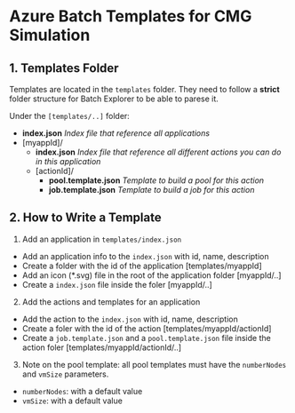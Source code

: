 # Azure Batch Templates for CMG Simulation

## 1. Templates Folder

Templates are located in the `templates` folder. They need to follow a **strict** folder structure for Batch Explorer to be able to parese it.

Under the `[templates/..]` folder:

* **index.json** _Index file that reference all applications_
* [myappId]/
    * **index.json** _Index file that reference all different actions you can do in this application_
    * [actionId]/
        * **pool.template.json** _Template to build a pool for this action_
        * **job.template.json** _Template to build a job for this action_

## 2. How to Write a Template

  1. Add an application in `templates/index.json`

  * Add an application info to the `index.json` with id, name, description
  * Create a folder with the id of the application [templates/myappId]
  * Add an icon (*.svg) file in the root of the application folder [myappId/..]
  * Create a `index.json` file inside the foler [myappId/..]

  2. Add the actions and templates for an application

  * Add the action to the `index.json` with id, name, description
  * Create a foler with the id of the action [templates/myappId/actionId]
  * Create a `job.template.json` and a `pool.template.json` file inside the action foler [templates/myappId/actionId/..]

  3. Note on the pool template: all pool templates must have the `numberNodes` and `vmSize` parameters.

* `numberNodes`: with a default value
* `vmSize`: with a default value